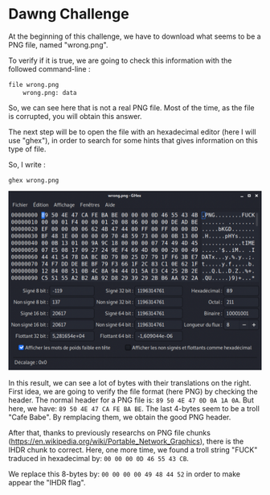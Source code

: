 # Dawng Challenge

At the beginning of this challenge, we have to download what seems to be a PNG file, named "wrong.png".

To verify if it is true, we are going to check this information with the followed command-line :

```shell
file wrong.png
	wrong.png: data
```

So, we can see here that is not a real PNG file. Most of the time, as the file is corrupted, you will obtain this answer.

The next step will be to open the file with an hexadecimal editor (here I will use "ghex"), in order to search for some hints that gives information on this type of file.

So, I write :

```shell
ghex wrong.png
```
![image info](../../Images/first.png)

In this result, we can see a lot of bytes with their translations on the right. First idea, we are going to verify the file format (here PNG) by checking the header. The normal header for a PNG file is: `89 50 4E 47 0D 0A 1A 0A`. But here, we have: `89 50 4E 47 CA FE BA BE`. The last 4-bytes seem to be a troll "Cafe Babe". By remplacing them, we obtain the good PNG header.

After that, thanks to previously researchs on PNG file chunks (<a>https://en.wikipedia.org/wiki/Portable_Network_Graphics</a>), there is the IHDR chunk to correct. Here, one more time, we found a troll string "FUCK" traduced in hexadecimal by: `00 00 00 0D 46 55 43 CB`.

We replace this 8-bytes by: `00 00 00 00 49 48 44 52` in order to make appear the "IHDR flag".
